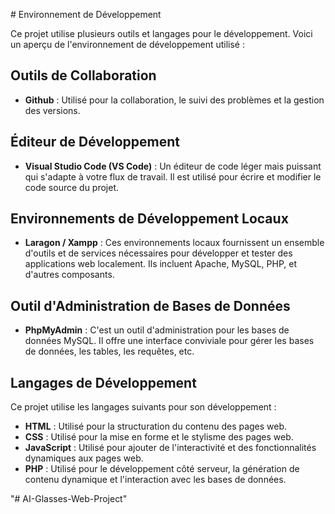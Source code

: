 
 # Environnement de Développement


Ce projet utilise plusieurs outils et langages pour le développement. Voici un aperçu de l'environnement de développement utilisé :


## Outils de Collaboration


- **Github** : Utilisé pour la collaboration, le suivi des problèmes et la gestion des versions.

## Éditeur de Développement

- **Visual Studio Code (VS Code)** : Un éditeur de code léger mais puissant qui s'adapte à votre flux de travail. Il est utilisé pour écrire et modifier le code source du projet.

## Environnements de Développement Locaux

- **Laragon / Xampp** : Ces environnements locaux fournissent un ensemble d'outils et de services nécessaires pour développer et tester des applications web localement. Ils incluent Apache, MySQL, PHP, et d'autres composants.

## Outil d'Administration de Bases de Données

- **PhpMyAdmin** : C'est un outil d'administration pour les bases de données MySQL. Il offre une interface conviviale pour gérer les bases de données, les tables, les requêtes, etc.

## Langages de Développement

Ce projet utilise les langages suivants pour son développement :

- **HTML** : Utilisé pour la structuration du contenu des pages web.
- **CSS** : Utilisé pour la mise en forme et le stylisme des pages web.
- **JavaScript** : Utilisé pour ajouter de l'interactivité et des fonctionnalités dynamiques aux pages web.
- **PHP** : Utilisé pour le développement côté serveur, la génération de contenu dynamique et l'interaction avec les bases de données.


 
"# AI-Glasses-Web-Project" 
